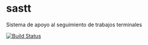 # sastt
Sistema de apoyo al seguimiento de trabajos terminales


[![Build Status](https://travis-ci.org/LuisEGR/sastt.svg?branch=master)](https://travis-ci.org/LuisEGR/sastt)
